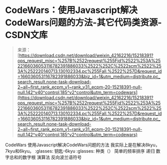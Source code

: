 <!--yml
category: codewars
date: 2022-08-13 11:31:50
-->

# CodeWars：使用Javascript解决CodeWars问题的方法-其它代码类资源-CSDN文库

> 来源：[https://download.csdn.net/download/weixin_42162216/15218391?ops_request_misc=%257B%2522request%255Fid%2522%253A%2522166036053116782391886033%2522%252C%2522scm%2522%253A%252220140713.130102334.pc%255Fall.%2522%257D&request_id=166036053116782391886033&biz_id=1&utm_medium=distribute.pc_search_result.none-task-download-2~all~first_rank_ecpm_v1~rank_v31_ecpm-20-15218391-null-null.142^v40^control,185^v2^control&utm_term=codewars](https://download.csdn.net/download/weixin_42162216/15218391?ops_request_misc=%257B%2522request%255Fid%2522%253A%2522166036053116782391886033%2522%252C%2522scm%2522%253A%252220140713.130102334.pc%255Fall.%2522%257D&request_id=166036053116782391886033&biz_id=1&utm_medium=distribute.pc_search_result.none-task-download-2~all~first_rank_ecpm_v1~rank_v31_ecpm-20-15218391-null-null.142^v40^control,185^v2^control&utm_term=codewars)

CodeWars 使用Javascript解决CodeWars问题的方法 我实际上是在解决8kyu，7kyu和6kyu。 :glasses: 钥匙-6kyu :glasses: 种类（） 简单的频率排序 递归 数字总和的数字根 演算法 反向波兰语符号